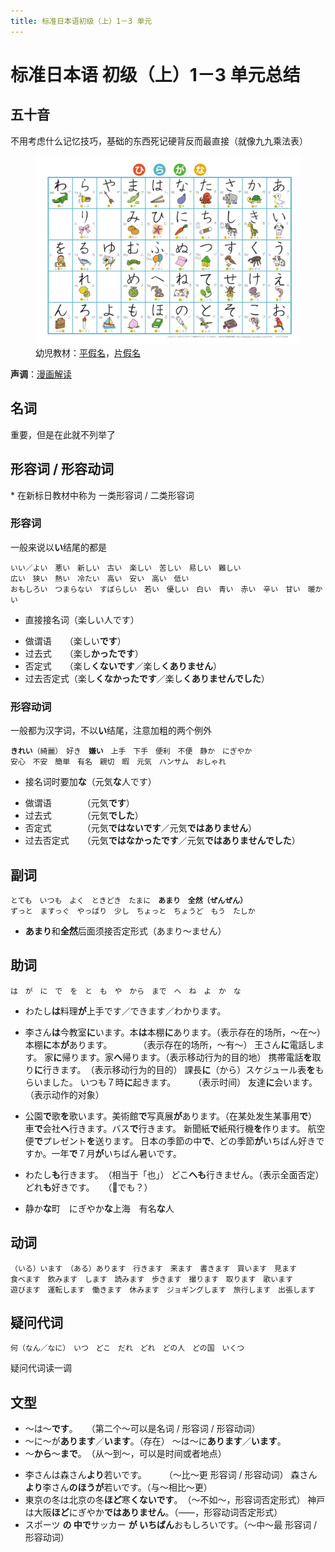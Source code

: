 ```yaml
---
title: 标准日本语初级（上）1－3 单元
---
```


# 标准日本语 初级（上）1－3 单元总结

<link href="/notes/jp.css" rel="stylesheet">

## 五十音

不用考虑什么记忆技巧，基础的东西死记硬背反而最直接（就像九九乘法表）

<figure>
    <img src="./imgs/hiragana.png" alt="平假名">
    <figcaption>幼児教材：<a href="https://happylilac.net/hiragana-g-01.pdf">平假名</a>，<a href="https://happylilac.net/katakana-g-01.pdf">片假名</a></figcaption>
</figure>

**声调**：[漫画解读](https://zhuanlan.zhihu.com/p/25810894)

## 名词

重要，但是在此就不列举了

## 形容词 / 形容动词

\* 在新标日教材中称为 一类形容词 / 二类形容词

### 形容词

一般来说以<b class="jp">い</b>结尾的都是

<pre class="jp"><code>いい／よい　悪い　新しい　古い　楽しい　苦しい　易しい　難しい
広い　狭い　熱い　冷たい　高い　安い　高い　低い　
おもしろい　つまらない　すばらしい　若い　優しい　白い　青い　赤い　辛い　甘い　暖かい</code></pre>

- 直接接名词（<span class="jp">楽しい人です</span>）

<!--  -->

- 做谓语　　（<span class="jp">楽しい<b>です</b></span>）
- 过去式　　（<span class="jp">楽し<b>かったです</b></span>）
- 否定式　　（<span class="jp">楽し<b>くないです</b>／楽し<b>くありません</b></span>）
- 过去否定式（<span class="jp">楽し<b>くなかったです</b>／楽し<b>くありませんでした</b></span>）

### 形容动词

一般都为汉字词，不以<b class="jp">い</b>结尾，注意加粗的两个例外

<pre class="jp"><code><b>きれい</b>（綺麗）　好き　<b>嫌い</b>　上手　下手　便利　不便　静か　にぎやか
安心　不安　簡単　有名　親切　暇　元気　ハンサム　おしゃれ</code></pre>

- 接名词时要加<b class="jp">な</b>（<span class="jp">元気<b>な</b>人です</span>）

<!--  -->

- 做谓语　　　　（<span class="jp">元気<b>です</b></span>）
- 过去式　　　　（<span class="jp">元気<b>でした</b></span>）
- 否定式　　　　（<span class="jp">元気<b>ではないです</b>／元気<b>ではありません</b></span>）
- 过去否定式　　（<span class="jp">元気<b>ではなかったです</b>／元気<b>ではありませんでした</b></span>）

## 副词

<pre class="jp"><code>とても　いつも　よく　ときどき　たまに　<b>あまり</b>　<b>全然（ぜんぜん）</b>
ずっと　ますっぐ　やっぱり　少し　ちょっと　ちょうど　もう　たしか</code></pre>

- <b class="jp">あまり</b>和<b class="jp">全然</b>后面须接否定形式（<span class="jp">あまり～ません</span>）

## 助词

<pre class="jp"><code>は　が　に　で　を　と　も　や　から　まで　へ　ね　よ　か　な</code></pre>

- <span class="jp">わたし<b>は</b>料理<b class="green">が</b>上手です／できます／わかります。</span>

- <span class="jp">李さん<b>は</b>今教室<b class="green">に</b>います。本<b>は</b>本棚<b class="green">に</b>あります。</span><span class="annot">（表示存在的场所，～在～）</span>
  <span class="jp">本棚<b class="green">に</b>本<b>が</b>あります。　　　　</span><span class="annot">（表示存在的场所，～有～）</span>
  <span class="jp">王さん<b class="green">に</b>電話します。</span>
  <span class="jp">家<b class="green">に</b>帰ります。家<b>へ</b>帰ります。</span><span class="annot">（表示移动行为的目的地）</span>
  <span class="jp">携帯電話<b>を</b>取り<b class="green">に</b>行きます。　</span><span class="annot">（表示移动行为的目的）</span>
  <span class="jp">課長<b class="green">に</b>（から）スケジュール表<b>を</b>もらいました。</span>
  <span class="jp">いつも７時<b class="green">に</b>起きます。　　　</span><span class="annot">（表示时间）</span>
  <span class="jp">友達<b class="green">に</b>会います。　　　　　　</span><span class="annot">（表示动作的对象）</span>

- <span class="jp">公園<b class="green">で</b>歌<b>を</b>歌います。美術館<b class="green">で</b>写真展<b>が</b>あります。</span><span class="annot">（在某处发生某事用<b class="green">で</b>）</span>
  <span class="jp">車<b class="green">で</b>会社<b>へ</b>行きます。バス<b class="green">で</b>行きます。</span>
  <span class="jp">新聞紙<b class="green">で</b>紙飛行機<b>を</b>作ります。</span>
  <span class="jp">航空便<b class="green">で</b>プレゼント<b>を</b>送ります。</span>
  <span class="jp">日本の季節の中<b class="green">で</b>、どの季節<b>が</b>いちばん好きですか。一年<b class="green">で</b>７月<b>が</b>いちばん暑いです。</span>

- <span class="jp">わたし<b class="green">も</b>行きます。　</span><span class="annot">（相当于「也」）</span>
  <span class="jp">どこ<b>へ</b><b class="green">も</b>行きません。</span><span class="annot">（表示全面否定）</span>
  <span class="jp">どれ<b class="green">も</b>好きです。　　</span><span class="annot">（🤔<span class="jp">でも？</span>）</span>

- <span class="jp">静か<b class="green">な</b>町　にぎやか<b class="green">な</b>上海　有名<b class="green">な</b>人</span>

## 动词

<pre class="jp"><code>（いる）います　（ある）あります　行きます　来ます　書きます　買います　見ます　
食べます　飲みます　します　読みます　歩きます　撮ります　取ります　歌います　
遊びます　運転します　働きます　休みます　ジョギングします　旅行します　出張します</code></pre>

## 疑问代词

<pre class="jp"><code>何（なん／なに）　いつ　どこ　だれ　どれ　どの人　どの国　いくつ</code></pre>

疑问代词读一调

## 文型

- <span class="jp">～は～<b>です</b>。　　</span><span class="annot">（第二个～可以是名词 / 形容词 / 形容动词）</span>
- <span class="jp">～に～が<b>あります</b>／<b>います</b>。</span><span class="annot">（存在）</span>
  <span class="jp">～は～に<b>あります</b>／<b>います</b>。</span>
- <span class="jp">～<b>から</b>～<b>まで</b>。　</span><span class="annot">（从～到～，可以是时间或者地点）</span>

<!--  -->

- <span class="jp">李さんは森さん<b>より</b>若いです。　　　</span><span class="annot">（～比～更 形容词 / 形容动词）</span>
  <span class="jp">森さん<b>より</b>李さん<b>のほうが</b>若いです。</span><span class="annot">（与～相比～更）</span>
- <span class="jp">東京の冬は北京の冬<b>ほど</b>寒<b>くないです</b>。　</span><span class="annot">（～不如～，形容词否定形式）</span>
  <span class="jp">神戸は大阪<b>ほど</b>にぎやか<b>ではありません</b>。</span><span class="annot">（⸺，形容动词否定形式）</span>
- <span class="jp">スポーツ <b>の 中で</b>サッカー <b>が いちばん</b>おもしろいです。</span><span class="annot">（～中～最 形容词 / 形容动词）</span>
